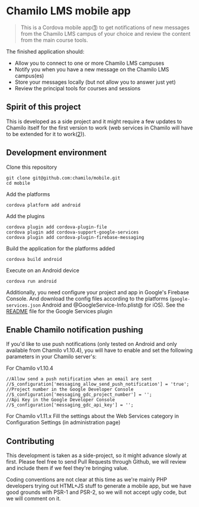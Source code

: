 Chamilo LMS mobile app
================================

> This is a Cordova mobile app([1]) to get notifications of new messages from the 
Chamilo LMS campus of your choice and review the content from the main course 
tools.

The finished application should:
* Allow you to connect to one or more Chamilo LMS campuses
* Notify you when you have a new message on the Chamilo LMS campus(es)
* Store your messages locally (but not allow you to answer just yet)
* Review the principal tools for courses and sessions

Spirit of this project
----------------------

This is developed as a side project and it might require a few updates to
Chamilo itself for the first version to work (web services in Chamilo will have
to be extended for it to work([2])).

Development environment
------------

Clone this repository


```
git clone git@github.com:chamilo/mobile.git
cd mobile
```

Add the platforms

```
cordova platform add android
```

Add the plugins
```
cordova plugin add cordova-plugin-file
cordova plugin add cordova-support-google-services
cordova plugin add cordova-plugin-firebase-messaging
```

Build the application for the platforms added

```
cordova build android
```

Execute on an Android device

```
cordova run android
```

Additionally, you need configure your project and app in Google's Firebase Console. And download the config files
according to the platforms (`google-services.json` Android and @GoogleService-Info.plist@ for iOS). See the
[README](https://github.com/chemerisuk/cordova-support-google-services/blob/master/README.md#installation) file
for the Google Services plugin

Enable Chamilo notification pushing
-----------------------------------

If you'd like to use push notifications (only tested on Android and only available from Chamilo v1.10.4), you will have to enable and set the following parameters in your Chamilo server's:

For Chamilo v1.10.4
```
//Allow send a push notification when an email are sent
//$_configuration['messaging_allow_send_push_notification'] = 'true';
//Project number in the Google Developer Console
//$_configuration['messaging_gdc_project_number'] = '';
//Api Key in the Google Developer Console
//$_configuration['messaging_gdc_api_key'] = '';
```

For Chamilo v1.11.x
Fill the settings about the Web Services category in Configuration Settings (in administration page)

Contributing
------------

This development is taken as a side-project, so it might advance slowly at
first. Please feel free to send Pull Requests through Github, we will review
and include them if we feel they're bringing value.

Coding conventions are not clear at this time as we're mainly PHP developers
trying out HTML+JS stuff to generate a mobile app, but we have good grounds with
PSR-1 and PSR-2, so we will not accept ugly code, but we will comment on it.

[1]: http://beeznest.wordpress.com/2014/09/05/quick-phonegap-setup-on-ubuntu/
[2]: https://support.chamilo.org/issues/7402
